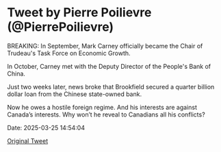 # Tweet by Pierre Poilievre (@PierrePoilievre)

BREAKING: In September, Mark Carney officially became the Chair of Trudeau's Task Force on Economic Growth.

In October, Carney met with the Deputy Director of the People's Bank of China.

Just two weeks later, news broke that Brookfield secured a quarter billion dollar loan from the Chinese state-owned bank. 

Now he owes a hostile foreign regime. And his interests are against Canada’s interests. Why won’t he reveal to Canadians all his conflicts?

Date: 2025-03-25 14:54:04

[Original Tweet](https://x.com/PierrePoilievre/status/1904547338267353196)
